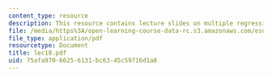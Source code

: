 ```yaml
---
content_type: resource
description: This resource contains lecture slides on multiple regression.
file: /media/https%3A/open-learning-course-data-rc.s3.amazonaws.com/esd-86-models-data-and-inference-for-socio-technical-systems-spring-2007/75afa97066256131bc6345c59716d1a8_lec18.pdf
file_type: application/pdf
resourcetype: Document
title: lec18.pdf
uid: 75afa970-6625-6131-bc63-45c59716d1a8
---
```

